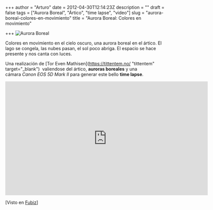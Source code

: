 +++
author = "Arturo"
date = 2012-04-30T12:14:23Z
description = ""
draft = false
tags = ["Aurora Boreal", "Ártico", "time lapse", "video"]
slug = "aurora-boreal-colores-en-movimiento"
title = "Aurora Boreal: Colores en movimiento"

+++
![Aurora Boreal](/images/2012/04/aurora.jpg)

Colores en movimiento en el cielo oscuro, una aurora boreal en el ártico. El lago se congela, las nubes pasan, el sol poco abriga. El espacio se hace presente y nos canta con luces.

Una realización de [Tor Even Mathisen](https://tittentem.no/ "tittentem" target="_blank")  valiendose del ártico, **auroras boreales** y una cámara *Canon EOS 5D Mark II* para generar este bello <strong>time lapse</strong>.

<iframe src="https://player.vimeo.com/video/39078923" frameborder="0" width="640" height="360"></iframe>

[Visto en [Fubiz](https://www.fubiz.net/2012/03/30/arctic-motion/)]
